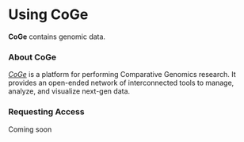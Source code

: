 # Using CoGe

**CoGe** contains genomic data.

### About CoGe

[_CoGe_](https://genomevolution.org/coge/) is a platform for performing Comparative Genomics research. It provides an open-ended network of interconnected tools to manage, analyze, and visualize next-gen data.

### Requesting Access

Coming soon